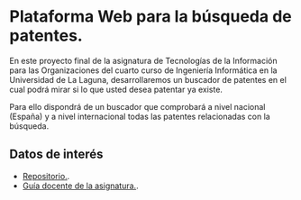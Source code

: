 # Plataforma Web para la búsqueda de patentes.

En este proyecto final de la asignatura de Tecnologías de la Información para las Organizaciones del cuarto curso de Ingeniería Informática en la Universidad de La Laguna, desarrollaremos un buscador de patentes en el cual podrá mirar si lo que usted desea patentar ya existe.

Para ello dispondrá de un buscador que comprobará a nivel nacional (España) y a nivel internacional todas las patentes relacionadas con la búsqueda.

## Datos de interés

- [Repositorio.](https://github.com/alu0100697414/TIO_patents).
- [Guía docente de la asignatura.](http://eguia.ull.es/etsii/query.php?codigo=139264511).
